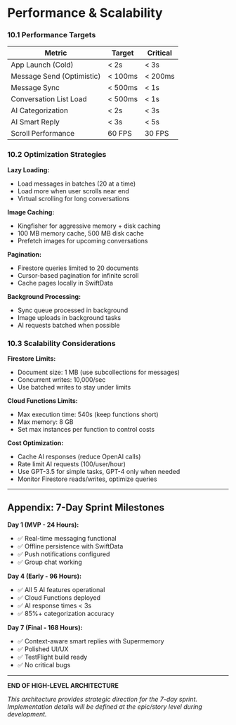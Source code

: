 # Performance & Scalability

### 10.1 Performance Targets

| Metric | Target | Critical |
|--------|--------|----------|
| App Launch (Cold) | < 2s | < 3s |
| Message Send (Optimistic) | < 100ms | < 200ms |
| Message Sync | < 500ms | < 1s |
| Conversation List Load | < 500ms | < 1s |
| AI Categorization | < 2s | < 3s |
| AI Smart Reply | < 3s | < 5s |
| Scroll Performance | 60 FPS | 30 FPS |

### 10.2 Optimization Strategies

**Lazy Loading:**
- Load messages in batches (20 at a time)
- Load more when user scrolls near end
- Virtual scrolling for long conversations

**Image Caching:**
- Kingfisher for aggressive memory + disk caching
- 100 MB memory cache, 500 MB disk cache
- Prefetch images for upcoming conversations

**Pagination:**
- Firestore queries limited to 20 documents
- Cursor-based pagination for infinite scroll
- Cache pages locally in SwiftData

**Background Processing:**
- Sync queue processed in background
- Image uploads in background tasks
- AI requests batched when possible

### 10.3 Scalability Considerations

**Firestore Limits:**
- Document size: 1 MB (use subcollections for messages)
- Concurrent writes: 10,000/sec
- Use batched writes to stay under limits

**Cloud Functions Limits:**
- Max execution time: 540s (keep functions short)
- Max memory: 8 GB
- Set max instances per function to control costs

**Cost Optimization:**
- Cache AI responses (reduce OpenAI calls)
- Rate limit AI requests (100/user/hour)
- Use GPT-3.5 for simple tasks, GPT-4 only when needed
- Monitor Firestore reads/writes, optimize queries

---

## Appendix: 7-Day Sprint Milestones

**Day 1 (MVP - 24 Hours):**
- ✅ Real-time messaging functional
- ✅ Offline persistence with SwiftData
- ✅ Push notifications configured
- ✅ Group chat working

**Day 4 (Early - 96 Hours):**
- ✅ All 5 AI features operational
- ✅ Cloud Functions deployed
- ✅ AI response times < 3s
- ✅ 85%+ categorization accuracy

**Day 7 (Final - 168 Hours):**
- ✅ Context-aware smart replies with Supermemory
- ✅ Polished UI/UX
- ✅ TestFlight build ready
- ✅ No critical bugs

---

**END OF HIGH-LEVEL ARCHITECTURE**

*This architecture provides strategic direction for the 7-day sprint. Implementation details will be defined at the epic/story level during development.*
